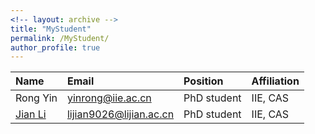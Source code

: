 ```yaml
---
<!-- layout: archive -->
title: "MyStudent"
permalink: /MyStudent/
author_profile: true
---
```


|Name|Email|Position|Affiliation|
|:---|:---|:---|:---|
Rong Yin|yinrong@iie.ac.cn|PhD student|IIE, CAS|
[Jian Li](https://lijian.ac.cn)|lijian9026@lijian.ac.cn|PhD student|IIE, CAS|

<!--
More Postions:
Investigator
Postdoc
Graduate Student
Visiting Student
Collaborator
Alumnus
-->
